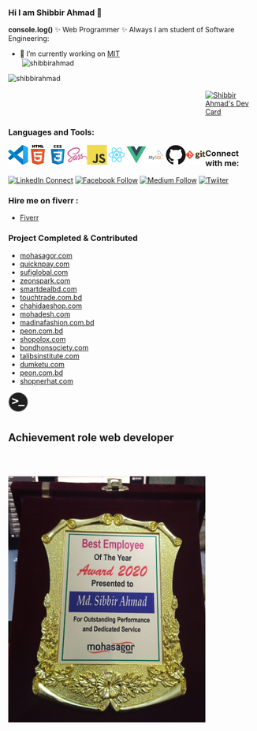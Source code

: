 ### Hi I am Shibbir Ahmad 👋
**console.log()**  ✨ Web Programmer ✨ 
Always I am student of Software Engineering:

- 🔭 I’m currently working on <a href="https://mit.mohasagor.com">MIT</a> 
  <br>
 &nbsp;<img align="center" src="https://github-readme-stats.vercel.app/api?username=shibbirahmad&show_icons=true&theme=mona=kali&title_color=3cb480&locale=en" alt="shibbirahmad" width="550px" />

<img src="https://github-readme-stats.vercel.app/api/top-langs?username=shibbirahmad&show_icons=true&theme=vue&title_color=white&locale=en&layout=compact" alt="shibbirahmad" width="550px"  />
  <br>
  <br>
  <a  href="https://app.daily.dev/devshibbir"><img src="https://api.daily.dev/devcards/525a6f369f044c24990197b2b3b42afb.png?r=u2o" style="margin-left:400px;"  width="400" alt="Shibbir Ahmad's Dev Card"/></a>

### Languages and Tools:

<img align="left" alt="Visual Studio Code" width="40px" src="https://raw.githubusercontent.com/github/explore/80688e429a7d4ef2fca1e82350fe8e3517d3494d/topics/visual-studio-code/visual-studio-code.png" />
<img align="left" alt="HTML5" width="40px" src="https://raw.githubusercontent.com/github/explore/80688e429a7d4ef2fca1e82350fe8e3517d3494d/topics/html/html.png" />
<img align="left" alt="CSS3" width="40px" src="https://raw.githubusercontent.com/github/explore/80688e429a7d4ef2fca1e82350fe8e3517d3494d/topics/css/css.png" />
<img align="left" alt="Sass" width="40px" src="https://raw.githubusercontent.com/github/explore/80688e429a7d4ef2fca1e82350fe8e3517d3494d/topics/sass/sass.png" />
<img align="left" alt="JavaScript" width="40px" src="https://raw.githubusercontent.com/github/explore/80688e429a7d4ef2fca1e82350fe8e3517d3494d/topics/javascript/javascript.png" />
<img align="left" alt="React" width="40px" src="https://raw.githubusercontent.com/github/explore/80688e429a7d4ef2fca1e82350fe8e3517d3494d/topics/react/react.png" />
<!-- <img align="left" alt="Visual Studio Code" width="40px"  src="https://raw.githubusercontent.com/github/explore/80688e429a7d4ef2fca1e82350fe8e3517d3494d/topics/firebase/firebase.png" /> -->
<!-- <img align="left" alt="MongoDB" width="40px" src="https://raw.githubusercontent.com/github/explore/80688e429a7d4ef2fca1e82350fe8e3517d3494d/topics/mongodb/mongodb.png" /> -->
<img align="left" alt="Visual Studio Code" width="40px" src="https://raw.githubusercontent.com/github/explore/80688e429a7d4ef2fca1e82350fe8e3517d3494d/topics/vue/vue.png" />

<!-- <img align="left" alt="Node.js" width="40px" src="https://raw.githubusercontent.com/github/explore/80688e429a7d4ef2fca1e82350fe8e3517d3494d/topics/nodejs/nodejs.png" /> -->

<img align="left" alt="MySQL" width="40px" src="https://raw.githubusercontent.com/github/explore/80688e429a7d4ef2fca1e82350fe8e3517d3494d/topics/mysql/mysql.png" />

<img align="left" alt="GitHub" width="40px" src="https://raw.githubusercontent.com/github/explore/78df643247d429f6cc873026c0622819ad797942/topics/github/github.png" />

<img align="left" alt="Git" width="40px" src="https://raw.githubusercontent.com/github/explore/80688e429a7d4ef2fca1e82350fe8e3517d3494d/topics/git/git.png" />



### Connect with me:

[![LinkedIn Connect](https://img.shields.io/badge/%20-Connect-black?color=14171A&labelColor=212121&logo=linkedin&logoColor=ffffff)](https://www.linkedin.com/in/shibbir-ahmad-91a855167/)
[![Facebook Follow](https://img.shields.io/badge/%20-Follow-black?color=14171A&labelColor=1976d2&logo=facebook&logoColor=ffffff)](https://web.facebook.com/devshibbir/)
[![Medium Follow](https://img.shields.io/badge/%20-Follow-black?color=14171A&labelColor=1976d2&logo=medium&logoColor=ffffff)](https://twitter.com/Shibbir71910444)
[![Twiiter](https://img.shields.io/badge/%20-Questions-black?color=14171A&labelColor=fff&logo=stackoverflow&logoColor=0c0d0e26)](https://stackoverflow.com/users/14231300/shibbir-ahmad)


###  Hire me on fiverr :
- <a href="https://www.fiverr.com/coder_shibbir">Fiverr</a> 


### Project Completed & Contributed 
- <a target="_blank" href="https://mohasagor.com">mohasagor.com</a> 
- <a target="_blank" href="https://quicknpay.com">quicknpay.com</a> 
- <a target="_blank"  href="https://sufiglobal.com">sufiglobal.com</a> 
- <a target="_blank" href="https://zeonspark.com">zeonspark.com</a> 
- <a target="_blank" href="https://smartdealbd.com">smartdealbd.com</a> 
- <a target="_blank" href="https://touchtrade.com.bd">touchtrade.com.bd</a> 
- <a target="_blank"  href="http://chahidaeshop.com">chahidaeshop.com</a> 
- <a target="_blank"  href="http://mohadesh.com">mohadesh.com</a> 
- <a target="_blank"  href="http://madinafashion.com.bd">madinafashion.com.bd</a> 
-  <a target="_blank"  href="http://peon.com.bd">peon.com.bd</a> 
-  <a target="_blank"  href="http://shopolox.com">shopolox.com</a> 
-  <a target="_blank"  href="http://bondhonsociety.com">bondhonsociety.com</a> 
-  <a target="_blank"  href="http://talibsinstitute.com">talibsinstitute.com</a>   
-  <a target="_blank"  href="http://dumketu.com">dumketu.com</a> 
-  <a target="_blank"  href="http://peon.com.bd">peon.com.bd</a>  
-  <a target="_blank"  href="http://shopnerhat.com.bd">shopnerhat.com</a>  





<img align="left" alt="HTML5" width="40px" src="https://raw.githubusercontent.com/github/explore/80688e429a7d4ef2fca1e82350fe8e3517d3494d/topics/terminal/terminal.png" />


<br>
<br>
<br>

<div class="text-center">
  
<h2> Achievement role web developer </h2>
 <br>
  <br>

<img alt="Awesome GitHub Profile Readme" width="400px" height="500px" src="assets/IMG_20210523_004348_118.jpg"> </img>





</div>





